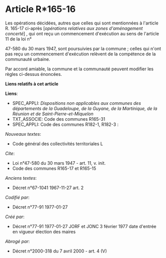 # Article R*165-16

Les opérations décidées, autres que celles qui sont mentionnées à l'article R. 165-17 ci-après [*opérations relatives aux
zones d'aménagement concerté*] , qui ont reçu un commencement d'exécution au sens de l'article 11 de la loi n°

47-580 du 30 mars 1947, sont poursuivies par la commune ; celles qui n'ont pas reçu un commencement d'exécution relèvent de
la compétence de la communauté urbaine. 

Par accord amiable, la commune et la communauté peuvent modifier les règles ci-dessus énoncées.

**Liens relatifs à cet article**

**Liens**:

  - SPEC_APPLI: *Dispositions non applicables aux communes des départements de la Guadeloupe, de la Guyane, de la Martinique, de la Réunion et de Saint-Pierre-et-Miquelon*
  - TXT_ASSOCIE: Code des communes R165-31
  - SPEC_APPLI: Code des communes R182-1, R182-3 :

_Nouveaux textes_:

  - Code général des collectivités territoriales L

_Cite_:

  - Loi n°47-580 du 30 mars 1947 - art. 11, v. init.
  - Code des communes R165-17 et R165-15

_Anciens textes_:

  - Décret n°67-1041 1967-11-27 art. 2

_Codifié par_:

  - Décret n°77-91 1977-01-27

_Créé par_:

  - Décret n°77-91 1977-01-27 JORF et JONC 3 février 1977 date d'entrée en vigueur élection des maires

_Abrogé par_:

  - Décret n°2000-318 du 7 avril 2000 - art. 4 (V)
